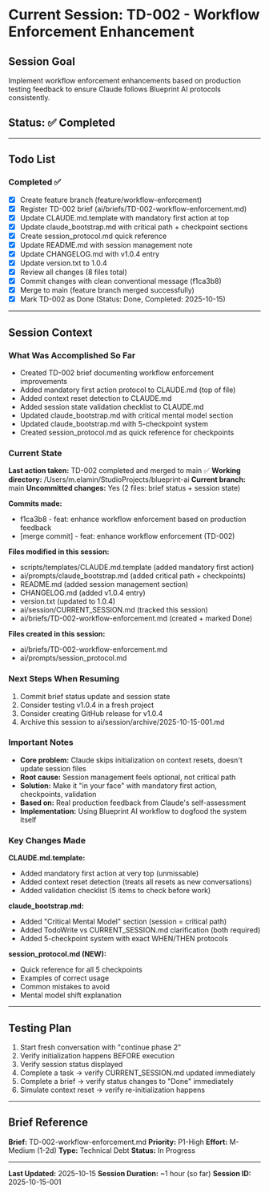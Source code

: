 # Current Session: TD-002 - Workflow Enforcement Enhancement

## Session Goal
Implement workflow enforcement enhancements based on production testing feedback to ensure Claude follows Blueprint AI protocols consistently.

## Status: ✅ Completed

---

## Todo List

### Completed ✅
- [x] Create feature branch (feature/workflow-enforcement)
- [x] Register TD-002 brief (ai/briefs/TD-002-workflow-enforcement.md)
- [x] Update CLAUDE.md.template with mandatory first action at top
- [x] Update claude_bootstrap.md with critical path + checkpoint sections
- [x] Create session_protocol.md quick reference
- [x] Update README.md with session management note
- [x] Update CHANGELOG.md with v1.0.4 entry
- [x] Update version.txt to 1.0.4
- [x] Review all changes (8 files total)
- [x] Commit changes with clean conventional message (f1ca3b8)
- [x] Merge to main (feature branch merged successfully)
- [x] Mark TD-002 as Done (Status: Done, Completed: 2025-10-15)

---

## Session Context

### What Was Accomplished So Far
- Created TD-002 brief documenting workflow enforcement improvements
- Added mandatory first action protocol to CLAUDE.md (top of file)
- Added context reset detection to CLAUDE.md
- Added session state validation checklist to CLAUDE.md
- Updated claude_bootstrap.md with critical mental model section
- Updated claude_bootstrap.md with 5-checkpoint system
- Created session_protocol.md as quick reference for checkpoints

### Current State
**Last action taken:** TD-002 completed and merged to main ✅
**Working directory:** /Users/m.elamin/StudioProjects/blueprint-ai
**Current branch:** main
**Uncommitted changes:** Yes (2 files: brief status + session state)

**Commits made:**
- f1ca3b8 - feat: enhance workflow enforcement based on production feedback
- [merge commit] - feat: enhance workflow enforcement (TD-002)

**Files modified in this session:**
- scripts/templates/CLAUDE.md.template (added mandatory first action)
- ai/prompts/claude_bootstrap.md (added critical path + checkpoints)
- README.md (added session management section)
- CHANGELOG.md (added v1.0.4 entry)
- version.txt (updated to 1.0.4)
- ai/session/CURRENT_SESSION.md (tracked this session)
- ai/briefs/TD-002-workflow-enforcement.md (created + marked Done)

**Files created in this session:**
- ai/briefs/TD-002-workflow-enforcement.md
- ai/prompts/session_protocol.md

### Next Steps When Resuming
1. Commit brief status update and session state
2. Consider testing v1.0.4 in a fresh project
3. Consider creating GitHub release for v1.0.4
4. Archive this session to ai/session/archive/2025-10-15-001.md

### Important Notes
- **Core problem:** Claude skips initialization on context resets, doesn't update session files
- **Root cause:** Session management feels optional, not critical path
- **Solution:** Make it "in your face" with mandatory first action, checkpoints, validation
- **Based on:** Real production feedback from Claude's self-assessment
- **Implementation:** Using Blueprint AI workflow to dogfood the system itself

### Key Changes Made

**CLAUDE.md.template:**
- Added mandatory first action at very top (unmissable)
- Added context reset detection (treats all resets as new conversations)
- Added validation checklist (5 items to check before work)

**claude_bootstrap.md:**
- Added "Critical Mental Model" section (session = critical path)
- Added TodoWrite vs CURRENT_SESSION.md clarification (both required)
- Added 5-checkpoint system with exact WHEN/THEN protocols

**session_protocol.md (NEW):**
- Quick reference for all 5 checkpoints
- Examples of correct usage
- Common mistakes to avoid
- Mental model shift explanation

---

## Testing Plan

1. Start fresh conversation with "continue phase 2"
2. Verify initialization happens BEFORE execution
3. Verify session status displayed
4. Complete a task → verify CURRENT_SESSION.md updated immediately
5. Complete a brief → verify status changes to "Done" immediately
6. Simulate context reset → verify re-initialization happens

---

## Brief Reference

**Brief:** TD-002-workflow-enforcement.md
**Priority:** P1-High
**Effort:** M-Medium (1-2d)
**Type:** Technical Debt
**Status:** In Progress

---

**Last Updated:** 2025-10-15
**Session Duration:** ~1 hour (so far)
**Session ID:** 2025-10-15-001
